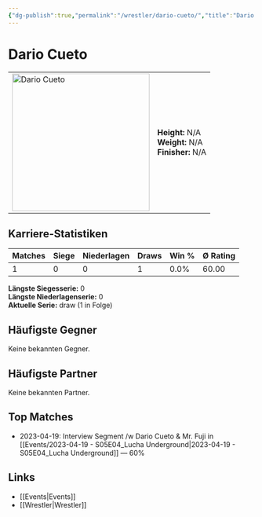 ```yaml
---
{"dg-publish":true,"permalink":"/wrestler/dario-cueto/","title":"Dario Cueto","tags":["wrestler"],"noteIcon":""}
---
```



# Dario Cueto

<table>
        <tr>
        <td><img src="https://github.com/CptSpaulding1980/choke-slam-wrestling/releases/download/images/Dario_Cueto.png" width="280" alt="Dario Cueto"></td>
        <td>
        <b>Height:</b> N/A<br>
        <b>Weight:</b> N/A<br>
        <b>Finisher:</b> N/A<br>
        </td>
        </tr>
        </table>
        
## Karriere-Statistiken

| Matches | Siege | Niederlagen | Draws | Win % | Ø Rating |
|---------|-------|-------------|-------|-------|-----------|
| 1 | 0 | 0 | 1 | 0.0% | 60.00 |

**Längste Siegesserie:** 0<br>**Längste Niederlagenserie:** 0<br>**Aktuelle Serie:** draw (1 in Folge)


## Häufigste Gegner
Keine bekannten Gegner.

## Häufigste Partner
Keine bekannten Partner.

## Top Matches
- 2023-04-19: Interview Segment /w Dario Cueto & Mr. Fuji in [[Events/2023-04-19 - S05E04_Lucha Underground\|2023-04-19 - S05E04_Lucha Underground]] — 60%

## Links
- [[Events\|Events]]
- [[Wrestler\|Wrestler]]

